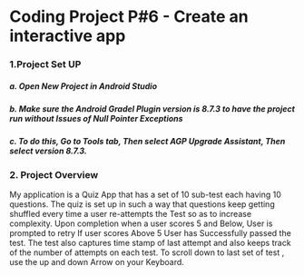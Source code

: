 # Coding Project P#6 - Create an interactive app

### 1.Project Set UP
##### a. Open New Project in Android Studio
##### b. Make sure the Android Gradel Plugin version is 8.7.3 to have the project run without Issues of Null Pointer Exceptions
##### c. To do this, Go to Tools tab, Then select AGP Upgrade Assistant, Then select version 8.7.3.
### 2. Project Overview
My application is a Quiz App  that has a set of 10 sub-test each having 10 questions. 
The quiz is set up in such a way that questions keep getting shuffled every time a user re-attempts the Test so as to increase complexity.
Upon completion when a user scores 5 and Below, User is prompted to retry If user scores Above 5 User has Successfully passed the test.
The test also captures time stamp of last attempt and also keeps track of the number of attempts on each test.
To scroll down to last set of test , use the up and down Arrow on your Keyboard.



